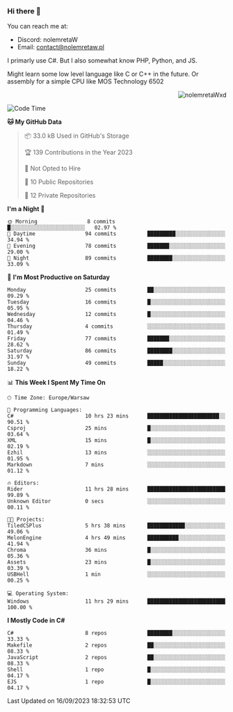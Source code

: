 ### Hi there 👋

You can reach me at:
 - Discord: nolemretaW
 - Email: contact@nolemretaw.pl
 
I primarly use C#. But I also somewhat know PHP, Python, and JS.

Might learn some low level language like C or C++ in the future. Or assembly for a simple CPU like MOS Technology 6502

<p align="right"><img src="https://komarev.com/ghpvc/?username=nolemretaWxd&amp;label=Profile%20views&amp;color=0e75b6&amp;style=flat" alt="nolemretaWxd" /></p>

<!--START_SECTION:waka-->
![Code Time](http://img.shields.io/badge/Code%20Time-77%20hrs%2047%20mins-blue)

**🐱 My GitHub Data** 

> 📦 33.0 kB Used in GitHub's Storage 
 > 
> 🏆 139 Contributions in the Year 2023
 > 
> 🚫 Not Opted to Hire
 > 
> 📜 10 Public Repositories 
 > 
> 🔑 12 Private Repositories 
 > 
**I'm a Night 🦉** 

```text
🌞 Morning                8 commits           █░░░░░░░░░░░░░░░░░░░░░░░░   02.97 % 
🌆 Daytime                94 commits          █████████░░░░░░░░░░░░░░░░   34.94 % 
🌃 Evening                78 commits          ███████░░░░░░░░░░░░░░░░░░   29.00 % 
🌙 Night                  89 commits          ████████░░░░░░░░░░░░░░░░░   33.09 % 
```
📅 **I'm Most Productive on Saturday** 

```text
Monday                   25 commits          ██░░░░░░░░░░░░░░░░░░░░░░░   09.29 % 
Tuesday                  16 commits          █░░░░░░░░░░░░░░░░░░░░░░░░   05.95 % 
Wednesday                12 commits          █░░░░░░░░░░░░░░░░░░░░░░░░   04.46 % 
Thursday                 4 commits           ░░░░░░░░░░░░░░░░░░░░░░░░░   01.49 % 
Friday                   77 commits          ███████░░░░░░░░░░░░░░░░░░   28.62 % 
Saturday                 86 commits          ████████░░░░░░░░░░░░░░░░░   31.97 % 
Sunday                   49 commits          █████░░░░░░░░░░░░░░░░░░░░   18.22 % 
```


📊 **This Week I Spent My Time On** 

```text
🕑︎ Time Zone: Europe/Warsaw

💬 Programming Languages: 
C#                       10 hrs 23 mins      ███████████████████████░░   90.51 % 
Csproj                   25 mins             █░░░░░░░░░░░░░░░░░░░░░░░░   03.64 % 
XML                      15 mins             █░░░░░░░░░░░░░░░░░░░░░░░░   02.19 % 
Ezhil                    13 mins             ░░░░░░░░░░░░░░░░░░░░░░░░░   01.95 % 
Markdown                 7 mins              ░░░░░░░░░░░░░░░░░░░░░░░░░   01.12 % 

🔥 Editors: 
Rider                    11 hrs 28 mins      █████████████████████████   99.89 % 
Unknown Editor           0 secs              ░░░░░░░░░░░░░░░░░░░░░░░░░   00.11 % 

🐱‍💻 Projects: 
TiledCSPlus              5 hrs 38 mins       ████████████░░░░░░░░░░░░░   49.06 % 
MelonEngine              4 hrs 49 mins       ██████████░░░░░░░░░░░░░░░   41.94 % 
Chroma                   36 mins             █░░░░░░░░░░░░░░░░░░░░░░░░   05.36 % 
Assets                   23 mins             █░░░░░░░░░░░░░░░░░░░░░░░░   03.39 % 
USBHell                  1 min               ░░░░░░░░░░░░░░░░░░░░░░░░░   00.25 % 

💻 Operating System: 
Windows                  11 hrs 29 mins      █████████████████████████   100.00 % 
```

**I Mostly Code in C#** 

```text
C#                       8 repos             ████████░░░░░░░░░░░░░░░░░   33.33 % 
Makefile                 2 repos             ██░░░░░░░░░░░░░░░░░░░░░░░   08.33 % 
JavaScript               2 repos             ██░░░░░░░░░░░░░░░░░░░░░░░   08.33 % 
Shell                    1 repo              █░░░░░░░░░░░░░░░░░░░░░░░░   04.17 % 
EJS                      1 repo              █░░░░░░░░░░░░░░░░░░░░░░░░   04.17 % 
```




 Last Updated on 16/09/2023 18:32:53 UTC
<!--END_SECTION:waka-->
